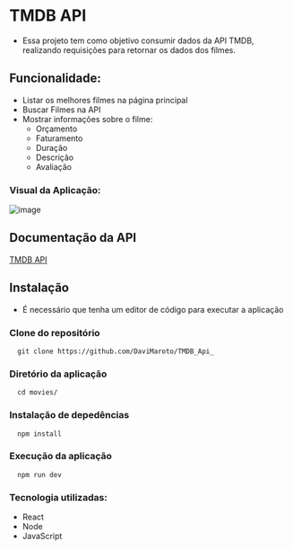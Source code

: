 # TMDB API
- Essa projeto tem como objetivo consumir dados da API TMDB, realizando requisições para retornar os dados dos filmes. 
## Funcionalidade:
- Listar os melhores filmes na página principal
- Buscar Filmes na API
- Mostrar informações sobre o filme:
  - Orçamento
  - Faturamento
  - Duração
  - Descrição
  - Avaliação
### Visual da Aplicação:
![image](https://github.com/user-attachments/assets/529c7367-e973-4ec8-8990-2841c01e3391)

## Documentação da API
[TMDB API](https://developer.themoviedb.org/reference/intro/getting-started)
## Instalação

- É necessário que tenha um editor de código para executar a aplicação

### Clone do repositório 
```
  git clone https://github.com/DaviMaroto/TMDB_Api_
```
### Diretório da aplicação  
```
  cd movies/
```
### Instalação de depedências
```
  npm install
```
### Execução da aplicação
```
  npm run dev
```
### Tecnologia utilizadas: 
- React 
- Node
- JavaScript
